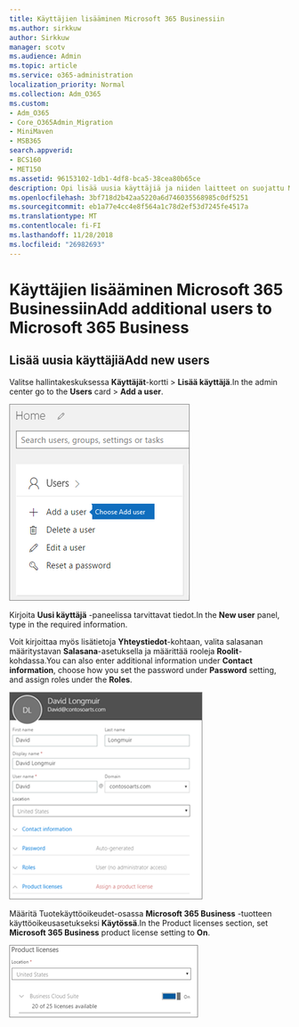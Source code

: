 ```yaml
---
title: Käyttäjien lisääminen Microsoft 365 Businessiin
ms.author: sirkkuw
author: Sirkkuw
manager: scotv
ms.audience: Admin
ms.topic: article
ms.service: o365-administration
localization_priority: Normal
ms.collection: Adm_O365
ms.custom:
- Adm_O365
- Core_O365Admin_Migration
- MiniMaven
- MSB365
search.appverid:
- BCS160
- MET150
ms.assetid: 96153102-1db1-4df8-bca5-38cea80b65ce
description: Opi lisää uusia käyttäjiä ja niiden laitteet on suojattu Microsoft 365 liiketoiminta-roolien määrittäminen.
ms.openlocfilehash: 3bf718d2b42aa5220a6d746035568985c0df5251
ms.sourcegitcommit: eb1a77e4cc4e8f564a1c78d2ef53d7245fe4517a
ms.translationtype: MT
ms.contentlocale: fi-FI
ms.lasthandoff: 11/28/2018
ms.locfileid: "26982693"
---
```

# <a name="add-additional-users-to-microsoft-365-business"></a><span data-ttu-id="e3113-103">Käyttäjien lisääminen Microsoft 365 Businessiin</span><span class="sxs-lookup"><span data-stu-id="e3113-103">Add additional users to Microsoft 365 Business</span></span>

## <a name="add-new-users"></a><span data-ttu-id="e3113-104">Lisää uusia käyttäjiä</span><span class="sxs-lookup"><span data-stu-id="e3113-104">Add new users</span></span>

<span data-ttu-id="e3113-105">Valitse hallintakeskuksessa **Käyttäjät**-kortti \> **Lisää käyttäjä**.</span><span class="sxs-lookup"><span data-stu-id="e3113-105">In the admin center go to the **Users** card \> **Add a user**.</span></span>
  
![Choose Add a user on the Users card in the admin center](media/55218f5b-899c-41cb-8486-8746fcef1748.png)
  
<span data-ttu-id="e3113-107">Kirjoita **Uusi käyttäjä** -paneelissa tarvittavat tiedot.</span><span class="sxs-lookup"><span data-stu-id="e3113-107">In the **New user** panel, type in the required information.</span></span> 
  
<span data-ttu-id="e3113-108">Voit kirjoittaa myös lisätietoja **Yhteystiedot**-kohtaan, valita salasanan määritystavan **Salasana**-asetuksella ja määrittää rooleja **Roolit**-kohdassa.</span><span class="sxs-lookup"><span data-stu-id="e3113-108">You can also enter additional information under **Contact information**, choose how you set the password under **Password** setting, and assign roles under the **Roles**.</span></span>
  
![Enter user information in the New user card](media/f04d39ca-48be-4868-8330-8552a4754c8b.png)
  
<span data-ttu-id="e3113-110">Määritä Tuotekäyttöoikeudet-osassa **Microsoft 365 Business** -tuotteen käyttöoikeusasetukseksi **Käytössä**.</span><span class="sxs-lookup"><span data-stu-id="e3113-110">In the Product licenses section, set **Microsoft 365 Business** product license setting to **On**.</span></span>
  
![Set the license setting to On position](media/7404f7f7-93bc-44a3-9ffb-4208b5b17402.png)
  

  

